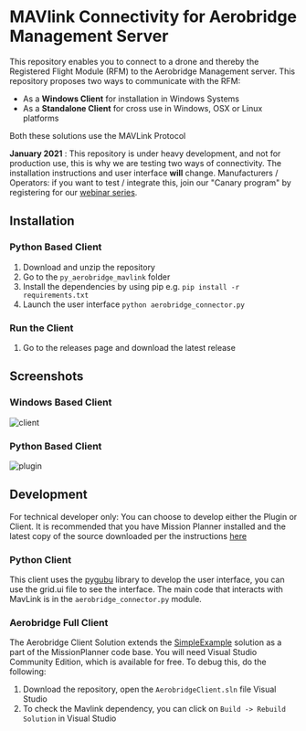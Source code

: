 # MAVlink Connectivity for Aerobridge Management Server

This repository enables you to connect to a drone and thereby the Registered Flight Module (RFM) to the Aerobridge Management server. This repository proposes two ways to communicate with the RFM:

- As a __Windows Client__ for installation in Windows Systems
- As a __Standalone Client__  for cross use in Windows, OSX or Linux platforms

Both these solutions use the MAVLink Protocol

__January 2021__ : This repository is under heavy development, and not for production use, this is why we are testing two ways of connectivity. The installation instructions and user interface **will** change. Manufacturers / Operators: if you want to test / integrate this, join our "Canary program" by registering for our [webinar series](http://webinar.aerobridge.in).

## Installation

### Python Based Client

1. Download and unzip the repository 
2. Go to the `py_aerobridge_mavlink` folder
3. Install the dependencies by using pip e.g. `pip install -r requirements.txt`
4. Launch the user interface `python aerobridge_connector.py`

### Run the Client

1. Go to the releases page and download the latest release

## Screenshots

### Windows Based Client

![client](https://i.imgur.com/zHPXFcx.png)

### Python Based Client

![plugin](https://i.imgur.com/r4vNgdm.jpg)

## Development

For technical developer only: You can choose to develop either the Plugin or Client. It is recommended that you have Mission Planner installed and the latest copy of the source downloaded per the instructions [here](https://ardupilot.org/dev/docs/building-mission-planner.html#getting-the-mission-planner-source-code-from-github-into-your-computer)

### Python Client

This client uses the [pygubu](https://github.com/alejandroautalan/pygubu) library to develop the user interface, you can use the grid.ui file to see the interface. The main code that interacts with MavLink is in the `aerobridge_connector.py` module. 

### Aerobridge Full Client

The Aerobridge Client Solution extends the [SimpleExample](https://ardupilot.org/dev/docs/building-mission-planner.html#building-the-simpleexample) solution as a part of the MissionPlanner code base. You will need Visual Studio Community Edition, which is available for free. To debug this, do the following:

1. Download the repository, open the `AerobridgeClient.sln` file Visual Studio
2. To check the Mavlink dependency, you can click on `Build -> Rebuild Solution` in Visual Studio